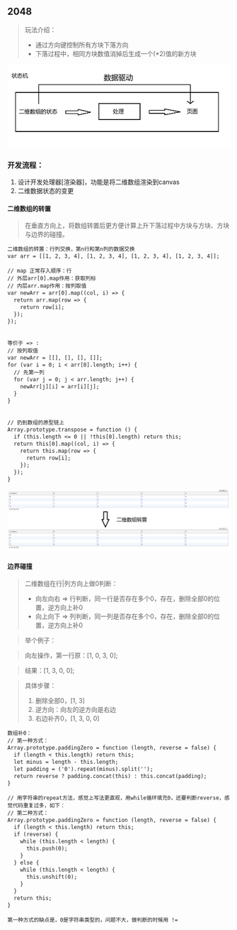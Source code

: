 ## 2048

> 玩法介绍：
> * 通过方向键控制所有方块下落方向
> * 下落过程中，相同方块数值消掉后生成一个(*2)值的新方块

![整体过程](https://github.com/imwng/demo/blob/master/imgs/2048.png)

### 开发流程：
1. 设计开发处理器[渲染器]，功能是将二维数组渲染到canvas
2. 二维数据状态的变更

#### 二维数组的转置
> 在垂直方向上，将数组转置后更方便计算上升下落过程中方块与方块、方块与边界的碰撞。
```
二维数组的转置：行列交换，第n行和第n列的数据交换
var arr = [[1, 2, 3, 4], [1, 2, 3, 4], [1, 2, 3, 4], [1, 2, 3, 4]];

// map 正常存入顺序：行
// 外层arr[0].map作用：获取列标
// 内层arr.map作用：按列取值
var newArr = arr[0].map((col, i) => {
  return arr.map(row => {
    return row[i];
  });
});


等价于 => :
// 按列取值
var newArr = [[], [], [], []];
for (var i = 0; i < arr[0].length; i++) {
  // 先第一列
  for (var j = 0; j < arr.length; j++) {
    newArr[j][i] = arr[i][j];
  }
}


// 扔到数组的原型链上
Array.prototype.transpose = function () {
  if (this.length <= 0 || !this[0].length) return this;
  return this[0].map((col, i) => {
    return this.map(row => {
      return row[i];
    });
  });
}
```
![二维数组转置](https://github.com/imwng/demo/blob/master/imgs/2048_转置.png)


#### 边界碰撞
> 二维数组在行|列方向上做0判断：
> * 向左向右 => 行判断，同一行是否存在多个0，存在，删除全部0的位置，逆方向上补0
> * 向上向下 => 列判断，同一列是否存在多个0，存在，删除全部0的位置，逆方向上补0

> 举个例子：

> 向左操作，第一行原：[1, 0, 3, 0];

> 结果：[1, 3, 0, 0];

> 具体步骤：
> 1. 删除全部0，[1, 3]
> 2. 逆方向：向左的逆方向是右边
> 3. 右边补齐0，[1, 3, 0, 0]

```
数组补0：
// 第一种方式：
Array.prototype.paddingZero = function (length, reverse = false) {
  if (length < this.length) return this;
  let minus = length - this.length;
  let padding = ('0').repeat(minus).split('');
  return reverse ? padding.concat(this) : this.concat(padding);
}

// 用字符串的repeat方法，感觉上写法更直观，用while循环填充0，还要判断reverse，感觉代码重复过多，如下：
// 第二种方式：
Array.prototype.paddingZero = function (length, reverse = false) {
  if (length < this.length) return this;
  if (reverse) {
    while (this.length < length) {
      this.push(0);
    }
  } else {
    while (this.length < length) {
      this.unshift(0);
    }
  }
  return this;
}

第一种方式的缺点是，0是字符串类型的，问题不大，做判断的时候用 !=
```
